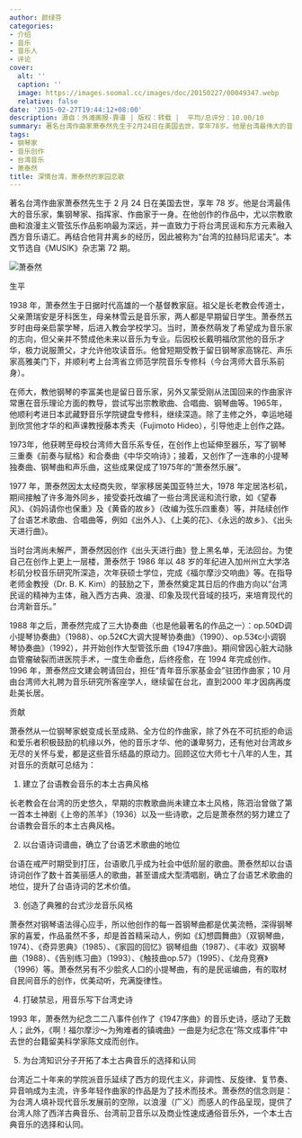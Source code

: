 ```yaml
---
author: 颜绿芬
categories:
- 介绍
- 音乐
- 音乐人
- 评论
cover:
  alt: ''
  caption: ''
  image: https://images.soomal.cc/images/doc/20150227/00049347.webp
  relative: false
date: '2015-02-27T19:44:12+08:00'
description: 源自：外滩画报-靠谱 | 版权：转载 |  平均/总评分：10.00/10
summary: 著名台湾作曲家萧泰然先生于2月24日在美国去世，享年78岁。他是台湾最伟大的音乐家，集钢琴家、指挥家、作曲家于一身。在他创作的作品中，尤以宗教歌曲和浪漫主义管弦乐作品影响最为深远，并一直致力于将台湾民谣和东方元素融入西方音乐语汇。再结合他背井离乡的经历，因此被称为“台湾的拉赫玛尼诺夫”……
tags:
- 钢琴家
- 音乐创作
- 台湾音乐
- 萧泰然
title: 深情台湾，萧泰然的家园恋歌
---
```


著名台湾作曲家萧泰然先生于 2 月 24 日在美国去世，享年 78 岁。他是台湾最伟大的音乐家，集钢琴家、指挥家、作曲家于一身。在他创作的作品中，尤以宗教歌曲和浪漫主义管弦乐作品影响最为深远，并一直致力于将台湾民谣和东方元素融入西方音乐语汇。再结合他背井离乡的经历，因此被称为“台湾的拉赫玛尼诺夫”。本文节选自《MUSIK》杂志第 72 期。


![萧泰然](https://images.soomal.cc/images/doc/20150227/00049346.webp)





生平

1938 年，萧泰然生于日据时代高雄的一个基督教家庭。祖父是长老教会传道士，父亲萧瑞安是牙科医生，母亲林雪云是音乐家，两人都是早期留日学生。萧泰然五岁时由母亲启蒙学琴，后进入教会学校学习。当时，萧泰然萌发了希望成为音乐家的志向，但父亲并不赞成他未来以音乐为专业。后因校长戴明福欣赏他的音乐才华，极力说服萧父，才允许他攻读音乐。他曾短期受教于留日钢琴家高锦花、声乐家高雅美门下，并顺利考上台湾省立师范学院音乐专修科（今台湾师大音乐系前身）。

在师大，教他钢琴的李富美也是留日音乐家，另外又蒙受刚从法国回来的作曲家许常惠在音乐理论方面的教导，尝试写出宗教歌曲、合唱曲、钢琴曲等。1965年，他顺利考进日本武藏野音乐学院键盘专修科，继续深造。除了主修之外，幸运地碰到欣赏他才华的和声课教授藤本秀夫（Fujimoto Hideo），引导他走上创作之路。

1973年，他获聘至母校台湾师大音乐系专任，在创作上也延伸至器乐，写了钢琴三重奏《前奏与赋格》和合奏曲《中华交响诗》；接着，又创作了一连串的小提琴独奏曲、钢琴曲和声乐曲，这些成果促成了1975年的“萧泰然乐展”。

1977 年，萧泰然因太太经商失败，举家移居美国亚特兰大，1978 年定居洛杉矶，期间接触了许多海外同乡，接受委托改编了一些台湾民谣和流行歌，如《望春风》、《妈妈请你也保重》及《黄昏的故乡》（改编为弦乐四重奏）等，并陆续创作了台语艺术歌曲、合唱曲等，例如《出外人》、《上美的花》、《永远的故乡》、《出头天进行曲》。

当时台湾尚未解严，萧泰然因创作《出头天进行曲》登上黑名单，无法回台。为使自己在创作上更上一层楼，萧泰然于 1986 年以 48 岁的年纪进入加州州立大学洛杉矶分校音乐研究所深造，次年获硕士学位，完成《福尔摩沙交响曲》等。在指导老师金教授（Dr. B. K. Kim）的鼓励之下，萧泰然奠定其日后的作曲方向以“台湾民谣的精神为主体，融入西方古典、浪漫、印象及现代音域的技巧，来培育现代的台湾新音乐。”

1988 年之后，萧泰然完成了三大协奏曲（也是他最著名的作品之一）：op.50《D调小提琴协奏曲》（1988）、op.52《C大调大提琴协奏曲》（1990）、op.53《c小调钢琴协奏曲》（1992），并开始创作大型管弦乐曲《1947序曲》。期间曾因心脏大动脉血管瘤破裂而进医院手术，一度生命垂危，后终痊愈，在 1994 年完成创作。1996 年，萧泰然应文建会聘请回台，担任“青年音乐家基金会”驻团作曲家；10 月由台湾师大礼聘为音乐研究所客座学人，继续留在台北，直到2000 年才因病再度赴美长居。

贡献

萧泰然从一位钢琴家蜕变成长至成熟、全方位的作曲家，除了外在不可抗拒的命运和爱乐者积极鼓励的机缘以外，他的音乐才华、他的谦卑努力，还有他对台湾故乡无尽的关怀与爱，都是这些音乐结晶的原动力。回顾这位大师七十八年的人生，其对音乐的贡献可总结为：

1. 建立了台语教会音乐的本土古典风格

长老教会在台湾的历史悠久，早期的宗教歌曲尚未建立本土风格，陈泗治曾做了第一首本土神剧《上帝的羔羊》（1936）以及一些诗歌，之后是萧泰然的努力建立了台语教会音乐的本土古典风格。

2. 以台语诗词谱曲，确立了台语艺术歌曲的地位

台语在戒严时期受到打压，台语歌几乎成为社会中低阶层的歌曲。萧泰然却以台语诗词创作了数十首美丽感人的歌曲，甚至谱成大型清唱剧，确立了台语艺术歌曲的地位，提升了台语诗词的艺术价值。

3. 创造了典雅的台式沙龙音乐风格

萧泰然对钢琴语法得心应手，所以他创作的每一首钢琴曲都是优美流畅，深得钢琴家的喜爱，作品虽然不多，却是首首精采动人，例如《幻想圆舞曲》（双钢琴曲，1974）、《奇异恩典》（1985）、《家园的回忆》钢琴组曲（1987）、《丰收》双钢琴曲（1988）、《告别练习曲》（1993）、《触技曲op.57》（1995）、《龙舟竞赛》（1996）等。萧泰然另有不少脍炙人口的小提琴曲，有的是民谣编曲，有的取材自民间音乐的创作，优美动听，充满旋律性。

4. 打破禁忌，用音乐写下台湾史诗

1993 年，萧泰然为纪念二二八事件创作了《1947序曲》的音乐史诗，感动了无数人；此外，《啊！福尔摩沙～为殉难者的镇魂曲》一曲是为纪念在“陈文成事件”中去世的台籍留美科学家陈文成而创作。

5. 为台湾知识分子开拓了本土古典音乐的选择和认同

台湾近二十年来的学院派音乐延续了西方的现代主义，非调性、反旋律、复节奏、异音响成为主流，许多年轻作曲家的作品是为了技术而技术。萧泰然的信念则是：为台湾人填补现代音乐发展前的空隙，以浪漫（广义）而感人的作品呈现，提供了台湾人除了西洋古典音乐、台湾前卫音乐以及商业性速成通俗音乐外，一个本土古典音乐的选择和认同。